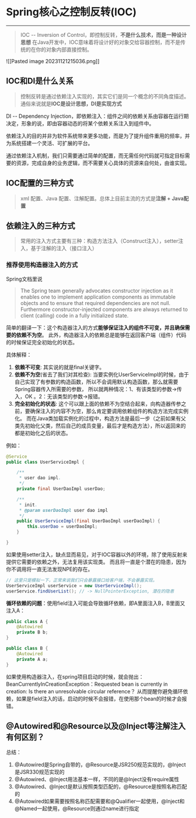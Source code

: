 # Spring核心之控制反转(IOC)

___

> IOC -- Inversion of Control，即控制反转，**不是什么技术，而是一种设计思想**
> 在Java开发中，IOC意味着将设计好的对象交给容器控制，而不是传统的在你的对象内部直接控制。

![[Pasted image 20231121215036.png]]
## IOC和DI是什么关系

> 控制反转是通过依赖注入实现的，其实它们是同一个概念的不同角度描述。
> 通俗来说就是**IOC是设计思想，DI是实现方式**

DI -- Dependency Injection，即依赖注入：组件之间的依赖关系由容器在运行期决定，形象的说，即由容器动态的将某个依赖关系注入到组件中。

依赖注入的目的并非为软件系统带来更多功能，而是为了提升组件重用的频率，并为系统搭建一个灵活、可扩展的平台。

通过依赖注入机制，我们只需要通过简单的配置，而无需任何代码就可指定目标需要的资源，完成自身的业务逻辑，而不需要关心具体的资源来自何处，由谁实现。

## IOC配置的三种方式

> xml 配置、Java 配置、注解配置。总体上目前主流的方式是**注解 + Java配置**

## 依赖注入的三种方式

> 常用的注入方式主要有三种：构造方法注入（Construct注入），setter注入，基于注解的注入（接口注入）

### 推荐使用构造器注入的方式

Spring文档里说
> The Spring team generally advocates constructor injection as it enables one to implement application components as
> immutable objects and to ensure that required dependencies are not null.
> Furthermore constructor-injected components are always returned to client (calling) code in a fully initialized state.

简单的翻译一下：这个构造器注入的方式**能够保证注入的组件不可变，并且确保需要的依赖不为空**。
此外，构造器注入的依赖总是能够在返回客户端（组件）代码的时候保证完全初始化的状态。

具体解释：

1. **依赖不可变**: 其实说的就是final关键字。
2. **依赖不为空**(省去了我们对其检查):
   当要实例化UserServiceImpl的时候，由于自己实现了有参数的构造函数，所以不会调用默认构造函数，那么就需要Spring容器传入所需要的参数，
   所以就两种情况：1、有该类型的参数->传入，OK 。2：无该类型的参数->报错。
3. **完全初始化的状态**: 这个可以跟上面的依赖不为空结合起来，向构造器传参之前，要确保注入的内容不为空，那么肯定要调用依赖组件的构造方法完成实例化。
   而在Java类加载实例化的过程中，构造方法是最后一步（之前如果有父类先初始化父类，然后自己的成员变量，最后才是构造方法），所以返回来的都是初始化之后的状态。

例如：
```java
@Service
public class UserServiceImpl {

    /**
     * user dao impl.
     */
    private final UserDaoImpl userDao;

    /**
     * init.
     * @param userDaoImpl user dao impl
     */
    public UserServiceImpl(final UserDaoImpl userDaoImpl) {
        this.userDao = userDaoImpl;
    }

}
```

如果使用setter注入，缺点显而易见，对于IOC容器以外的环境，除了使用反射来提供它需要的依赖之外，无法复用该实现类。
而且将一直是个潜在的隐患，因为你不调用将一直无法发现NPE的存在。

```java
// 这里只是模拟一下，正常来说我们只会暴露接口给客户端，不会暴露实现。
UserServiceImpl userService = new UserServiceImpl();
userService.findUserList(); // -> NullPointerException, 潜在的隐患
```

**循环依赖的问题**：使用field注入可能会导致循环依赖，即A里面注入B，B里面又注入A：

```java
public class A {
    @Autowired
    private B b;
}

public class B {
    @Autowired
    private A a;
}
```

如果使用构造器注入，在spring项目启动的时候，就会抛出：BeanCurrentlyInCreationException：Requested bean is currently in creation: Is there an unresolvable circular reference？
从而提醒你避免循环依赖，如果是field注入的话，启动的时候不会报错，在使用那个bean的时候才会报错。

## @Autowired和@Resource以及@Inject等注解注入有何区别？

总结：
1. @Autowired是Spring自带的，@Resource是JSR250规范实现的，@Inject是JSR330规范实现的
2. @Autowired、@Inject用法基本一样，不同的是@Inject没有require属性
3. @Autowired、@Inject是默认按照类型匹配的，@Resource是按照名称匹配的
4. @Autowired如果需要按照名称匹配需要和@Qualifier一起使用，@Inject和@Named一起使用，@Resource则通过name进行指定